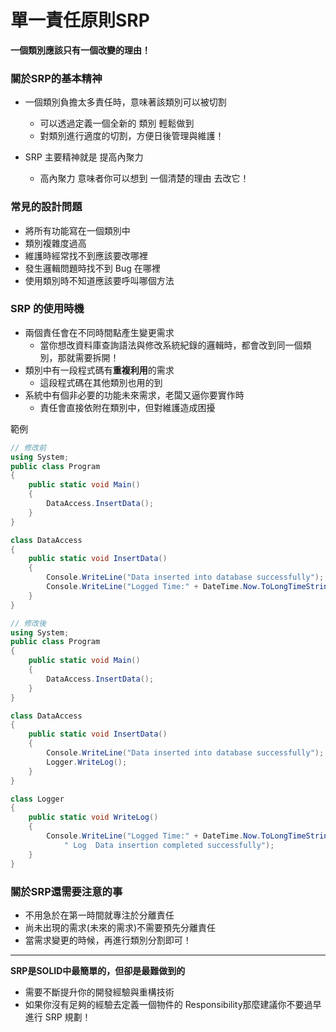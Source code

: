# 單一責任原則SRP

**一個類別應該只有一個改變的理由！**

### 關於SRP的基本精神

+ 一個類別負擔太多責任時，意味著該類別可以被切割
  + 可以透過定義一個全新的 類別 輕鬆做到
  + 對類別進行適度的切割，方便日後管理與維護！
  
+ SRP 主要精神就是 提高內聚力
  + 高內聚力 意味者你可以想到 一個清楚的理由 去改它！
  
### 常見的設計問題

+ 將所有功能寫在一個類別中
+ 類別複雜度過高
+ 維護時經常找不到應該要改哪裡
+ 發生邏輯問題時找不到 Bug 在哪裡
+ 使用類別時不知道應該要呼叫哪個方法 

### SRP 的使用時機

+ 兩個責任會在不同時間點產生變更需求
  + 當你想改資料庫查詢語法與修改系統紀錄的邏輯時，都會改到同一個類別，那就需要拆開！
+ 類別中有一段程式碼有**重複利用**的需求
  + 這段程式碼在其他類別也用的到
+ 系統中有個非必要的功能未來需求，老闆又逼你要實作時
  + 責任會直接依附在類別中，但對維護造成困擾
  
範例
``` C#
// 修改前
using System;
public class Program
{
	public static void Main()
	{
		DataAccess.InsertData();
	}
}

class DataAccess
{
	public static void InsertData()
	{
		Console.WriteLine("Data inserted into database successfully");
		Console.WriteLine("Logged Time:" + DateTime.Now.ToLongTimeString() + " Log  Data insertion completed successfully");
	}
}

// 修改後
using System;
public class Program
{
	public static void Main()
	{
		DataAccess.InsertData();
	}
}

class DataAccess
{
	public static void InsertData()
	{
		Console.WriteLine("Data inserted into database successfully");
		Logger.WriteLog();
	}
}

class Logger
{
	public static void WriteLog()
	{
		Console.WriteLine("Logged Time:" + DateTime.Now.ToLongTimeString() +
			" Log  Data insertion completed successfully");
	}
}

```

### 關於SRP還需要注意的事

+ 不用急於在第一時間就專注於分離責任
+ 尚未出現的需求(未來的需求)不需要預先分離責任
+ 當需求變更的時候，再進行類別分割即可！

---

**SRP是SOLID中最簡單的，但卻是最難做到的**

+ 需要不斷提升你的開發經驗與重構技術
+ 如果你沒有足夠的經驗去定義一個物件的 Responsibility那麼建議你不要過早進行 SRP 規劃！
